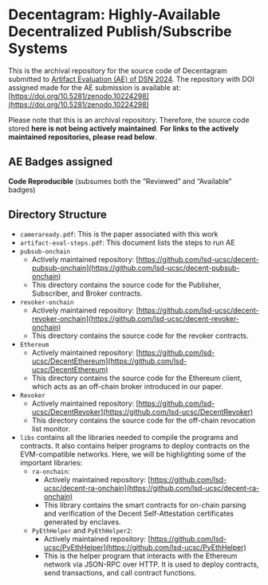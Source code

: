 # Decentagram: Highly-Available Decentralized Publish/Subscribe Systems

This is the archival repository for the source code of Decentagram submitted to
[Artifact Evaluation (AE) of DSN 2024](https://dsn2024uq.github.io/cfartifacts.html).
The repository with DOI assigned made for the AE submission is available at:
[https://doi.org/10.5281/zenodo.10224298](https://doi.org/10.5281/zenodo.10224298)

Please note that this is an archival repository.
Therefore, the source code stored **here is not being actively maintained**.
**For links to the actively maintained repositories, please read below**.

## AE Badges assigned

**Code Reproducible** (subsumes both the “Reviewed” and “Available” badges)

## Directory Structure

- `cameraready.pdf`: This is the paper associated with this work
- `artifact-eval-steps.pdf`: This document lists the steps to run AE
- `pubsub-onchain`
  - Actively maintained repository:
    [https://github.com/lsd-ucsc/decent-pubsub-onchain](https://github.com/lsd-ucsc/decent-pubsub-onchain)
  - This directory contains the source code for the Publisher, Subscriber, and Broker contracts.
- `revoker-onchain`
  - Actively maintained repository:
    [https://github.com/lsd-ucsc/decent-revoker-onchain](https://github.com/lsd-ucsc/decent-revoker-onchain)
  - This directory contains the source code for the revoker contracts.
- `Ethereum`
  - Actively maintained repository:
    [https://github.com/lsd-ucsc/DecentEthereum](https://github.com/lsd-ucsc/DecentEthereum)
  - This directory contains the source code for the Ethereum client,
    which acts as an off-chain broker introduced in our paper.
- `Revoker`
  - Actively maintained repository:
    [https://github.com/lsd-ucsc/DecentRevoker](https://github.com/lsd-ucsc/DecentRevoker)
  - This directory contains the source code for the off-chain revocation list
    monitor.
- `libs` contains all the libraries needed to compile the programs and contracts.
  It also contains helper programs to deploy contracts on the EVM-compatible
  networks.
  Here, we will be highlighting some of the important libraries:
  - `ra-onchain`:
    - Actively maintained repository:
      [https://github.com/lsd-ucsc/decent-ra-onchain](https://github.com/lsd-ucsc/decent-ra-onchain)
    - This library contains the smart contracts for on-chain parsing and
      verification of the Decent Self-Attestation certificates generated by
      enclaves.
  - `PyEthHelper` and `PyEthHelper2`:
    - Actively maintained repository:
      [https://github.com/lsd-ucsc/PyEthHelper](https://github.com/lsd-ucsc/PyEthHelper)
    - This is the helper program that interacts with the Ethereum network via
      JSON-RPC over HTTP.
      It is used to deploy contracts, send transactions, and call contract
      functions.

